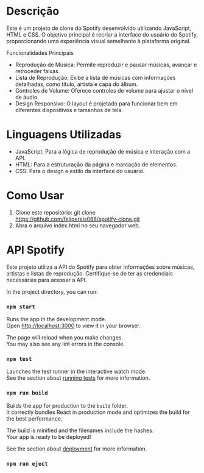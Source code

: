 # Descrição
Este é um projeto de clone do Spotify desenvolvido utilizando JavaScript, HTML e CSS. O objetivo principal é recriar a interface do usuário do Spotify, proporcionando uma experiência visual semelhante à plataforma original.

Funcionalidades Principais
- Reprodução de Música: Permite reproduzir e pausar músicas, avançar e retroceder faixas.
- Lista de Reprodução: Exibe a lista de músicas com informações detalhadas, como título, artista e capa do álbum.
- Controles de Volume: Oferece controles de volume para ajustar o nível de áudio.
- Design Responsivo: O layout é projetado para funcionar bem em diferentes dispositivos e tamanhos de tela.

# Linguagens Utilizadas 
- JavaScript: Para a lógica de reprodução de música e interação com a API.
- HTML: Para a estruturação da página e marcação de elementos.
- CSS: Para o design e estilo da interface do usuário.

# Como Usar 
1. Clone este repositório: git clone https://github.com/felipereis068/spotify-clone.git
2. Abra o arquivo index.html no seu navegador web.

# API Spotify
Este projeto utiliza a API do Spotify para obter informações sobre músicas, artistas e listas de reprodução. Certifique-se de ter as credenciais necessárias para acessar a API.


In the project directory, you can run:

### `npm start`

Runs the app in the development mode.\
Open [http://localhost:3000](http://localhost:3000) to view it in your browser.

The page will reload when you make changes.\
You may also see any lint errors in the console.

### `npm test`

Launches the test runner in the interactive watch mode.\
See the section about [running tests](https://facebook.github.io/create-react-app/docs/running-tests) for more information.

### `npm run build`

Builds the app for production to the `build` folder.\
It correctly bundles React in production mode and optimizes the build for the best performance.

The build is minified and the filenames include the hashes.\
Your app is ready to be deployed!

See the section about [deployment](https://facebook.github.io/create-react-app/docs/deployment) for more information.

### `npm run eject`

